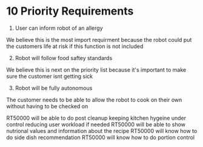 # 10 Priority Requirements
1. User can inform robot of an allergy

We believe this is the most import requirment because the robot could put the customers life at risk if this function is not included

2. Robot will follow food saftey standards

We believe this is next on the priority list because it's important to make sure the customer isnt getting sick

3. Robot will be fully autonomous

The customer needs to be able to allow the robot to cook on their own without having to be checked on





RT50000 will be able to do post cleanup keeping kitchen hygeine under control reducing user workload if needed
RT50000 will be able to show nutrional values and information about the recipe
RT50000 will know how to do side dish recommendation
RT50000 will know how to do portion control
